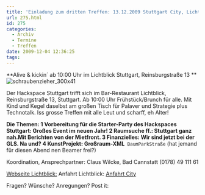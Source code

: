 ```yaml
---
title: 'Einladung zum dritten Treffen: 13.12.2009 Stuttgart City, Lichtblick'
url: 275.html
id: 275
categories:
  - Archiv
  - Termine
  - Treffen
date: 2009-12-04 12:36:25
tags:
---
```


**Alive &amp; kickin´ ab 10:00 Uhr im Lichtblick Stuttgart, Reinsburgstraße 13 **
![schraubenzieher_300x41](http://hs07.eu/wp-content/uploads/2009/12/schraubenzieher_300x41.png "schraubenzieher_300x41")

Der Hackspace Stuttgart trifft sich im Bar-Restaurant Lichtblick, Reinsburgstraße 13, Stuttgart.
Ab 10:00 Uhr Frühstück/Brunch für alle. Mit Kind und Kegel daselbst am großen Tisch für Palaver und Strategie plus Technotalk. Iss grosse Treffen mit alle Leut und scharff, eh Alter!

**Die Themen:
1 Vorbereitung für die Starter-Party des Hackspaces Stuttgart: Großes Event im neuen Jahr!
2 Raumsuche ff.: Stuttgart ganz nah.Mit Berichten von der Mietfront.
3 Finanzielles: Wir sind jetzt bei der GLS. Na und?
4 KunstProjekt: Großraum-XML**` BaumParkStraße`
(hat jemand für diesen Abend nen Beamer frei?)

Koordination, Ansprechpartner: Claus Wilcke, Bad Cannstatt (0178) 49 111 61

[Webseite Lichtblick:](http://www.lichtblickstuttgart.de)
Anfahrt Lichtblick:  [Anfahrt City ](http://www.lichtblickstuttgart.de/karte.htm)

Fragen? Wünsche? Anregungen?  Post it: